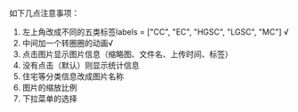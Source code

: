 
如下几点注意事项：

1. 左上角改成不同的五类标签labels = ["CC", "EC", "HGSC", "LGSC", "MC"] √
2. 中间加一个转圈圈的动画√
3. 点击图片显示图片信息（缩略图、文件名、上传时间、标签）
4. 没有点击（默认）则显示统计信息
5. 住宅等分类信息改成图片名称
6. 图片的缩放比例
7. 下拉菜单的选择
